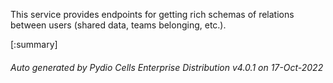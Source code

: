 






This service provides endpoints for getting rich schemas of relations between users (shared data, teams belonging, etc.).

[:summary]

###### Auto generated by Pydio Cells Enterprise Distribution v4.0.1 on 17-Oct-2022
